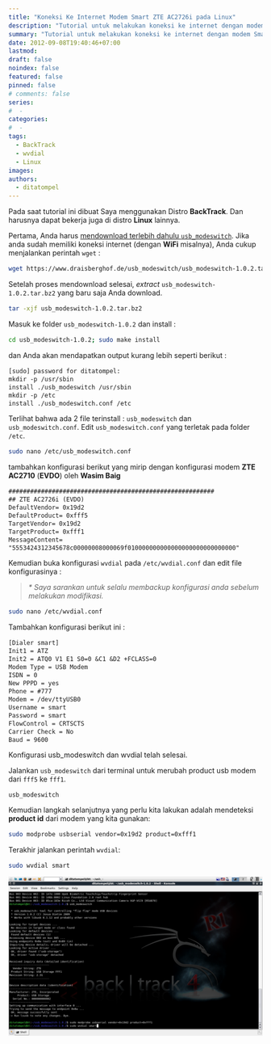 ```yaml
---
title: "Koneksi Ke Internet Modem Smart ZTE AC2726i pada Linux"
description: "Tutorial untuk melakukan koneksi ke internet dengan modem Smart Fren ZTE AC2726i (Dual Mode USB Modem) menggunakan wvdial."
summary: "Tutorial untuk melakukan koneksi ke internet dengan modem Smart Fren ZTE AC2726i (Dual Mode USB Modem) menggunakan wvdial."
date: 2012-09-08T19:40:46+07:00
lastmod:
draft: false
noindex: false
featured: false
pinned: false
# comments: false
series:
#  -
categories:
#  -
tags:
  - BackTrack
  - wvdial
  - Linux
images:
authors:
  - ditatompel
---
```


Pada saat tutorial ini dibuat Saya menggunakan Distro **BackTrack**. Dan harusnya dapat bekerja juga di distro **Linux** lainnya.

Pertama, Anda harus [mendownload terlebih dahulu `usb_modeswitch`](https://www.draisberghof.de/usb_modeswitch/#download). Jika anda sudah memiliki koneksi internet (dengan **WiFi** misalnya), Anda cukup menjalankan perintah `wget` :

```bash
wget https://www.draisberghof.de/usb_modeswitch/usb_modeswitch-1.0.2.tar.bz2
```

Setelah proses mendownload selesai, _extract_ `usb_modeswitch-1.0.2.tar.bz2` yang baru saja Anda download.

```bash
tar -xjf usb_modeswitch-1.0.2.tar.bz2
```

Masuk ke folder `usb_modeswitch-1.0.2` dan install :

```bash
cd usb_modeswitch-1.0.2; sudo make install
```

dan Anda akan mendapatkan output kurang lebih seperti berikut :

```plain
[sudo] password for ditatompel:
mkdir -p /usr/sbin
install ./usb_modeswitch /usr/sbin
mkdir -p /etc
install ./usb_modeswitch.conf /etc
```

Terlihat bahwa ada 2 file terinstall : `usb_modeswitch` dan `usb_modeswitch.conf`. Edit `usb_modeswitch.conf` yang terletak pada folder `/etc`.

```bash
sudo nano /etc/usb_modeswitch.conf
```

tambahkan konfigurasi berikut yang mirip dengan konfigurasi modem **ZTE AC2710** (**EVDO**) oleh **Wasim Baig**

```plain
#########################################################
## ZTE AC2726i (EVDO)
DefaultVendor= 0x19d2
DefaultProduct= 0xfff5
TargetVendor= 0x19d2
TargetProduct= 0xfff1
MessageContent= "5553424312345678c00000008000069f010000000000000000000000000000"
```

Kemudian buka konfigurasi `wvdial` pada `/etc/wvdial.conf` dan edit file konfigurasinya :

> _\* Saya sarankan untuk selalu membackup konfigurasi anda sebelum melakukan modifikasi._

```bash
sudo nano /etc/wvdial.conf
```

Tambahkan konfigurasi berikut ini :

```plain
[Dialer smart]
Init1 = ATZ
Init2 = ATQ0 V1 E1 S0=0 &C1 &D2 +FCLASS=0
Modem Type = USB Modem
ISDN = 0
New PPPD = yes
Phone = #777
Modem = /dev/ttyUSB0
Username = smart
Password = smart
FlowControl = CRTSCTS
Carrier Check = No
Baud = 9600
```

Konfigurasi usb_modeswitch dan wvdial telah selesai.

Jalankan `usb_modeswitch` dari terminal untuk merubah product usb modem dari `fff5` ke `fff1`.

```bash
usb_modeswitch
```

Kemudian langkah selanjutnya yang perlu kita lakukan adalah mendeteksi **product id** dari modem yang kita gunakan:

```bash
sudo modprobe usbserial vendor=0x19d2 product=0xfff1
```

Terakhir jalankan perintah `wvdial`:

```bash
sudo wvdial smart
```

![wvdial Smart Fren](connect-internet-wvdial.png)

